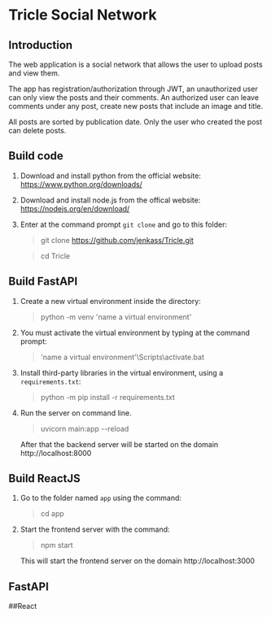 # Tricle Social Network

## Introduction

The web application is a social network that allows the user to upload posts and view them.

The app has registration/authorization through JWT, an unauthorized user can only view the posts and their comments. An authorized user can leave comments under any post, create new posts that include an image and title.

All posts are sorted by publication date. Only the user who created the post can delete posts.

## Build code

1) Download and install python from the official website: https://www.python.org/downloads/

2) Download and install node.js from the offical website: https://nodejs.org/en/download/

3) Enter at the command prompt ``git clone`` and go to this folder:

    > git clone https://github.com/jenkass/Tricle.git

    > cd Tricle

## Build FastAPI

1) Create a new virtual environment inside the directory:

    > python -m venv 'name a virtual environment'

2) You must activate the virtual environment by typing at the command prompt:

    > 'name a virtual environment'\Scripts\activate.bat

3) Install third-party libraries in the virtual environment, using a ``requirements.txt``:
    
    > python -m pip install -r requirements.txt

4) Run the server on command line.

    > uvicorn main:app --reload

    After that the backend server will be started on the domain http://localhost:8000

## Build ReactJS

1) Go to the folder named `app` using the command:

    > cd app

2) Start the frontend server with the command:

    > npm start
   
    This will start the frontend server on the domain http://localhost:3000

## FastAPI

##React
